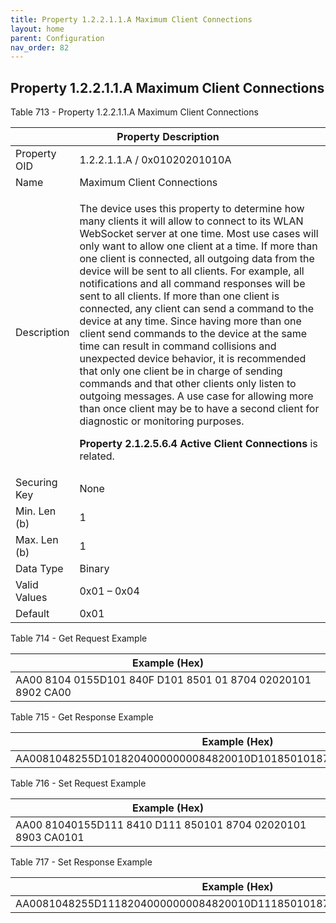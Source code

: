 ```yaml
---
title: Property 1.2.2.1.1.A Maximum Client Connections
layout: home
parent: Configuration
nav_order: 82
---
```


## Property 1.2.2.1.1.A Maximum Client Connections

Table 713 - Property 1.2.2.1.1.A Maximum Client Connections

<table>
<colgroup>
<col style="width: 14%" />
<col style="width: 85%" />
</colgroup>
<thead>
<tr>
<th colspan="2">Property Description</th>
</tr>
</thead>
<tbody>
<tr>
<td>Property OID</td>
<td>1.2.2.1.1.A / 0x01020201010A</td>
</tr>
<tr>
<td>Name</td>
<td>Maximum Client Connections</td>
</tr>
<tr>
<td>Description</td>
<td><p>The device uses this property to determine how many clients it
will allow to connect to its WLAN WebSocket server at one time. Most use
cases will only want to allow one client at a time. If more than one
client is connected, all outgoing data from the device will be sent to
all clients. For example, all notifications and all command responses
will be sent to all clients. If more than one client is connected, any
client can send a command to the device at any time. Since having more
than one client send commands to the device at the same time can result
in command collisions and unexpected device behavior, it is recommended
that only one client be in charge of sending commands and that other
clients only listen to outgoing messages. A use case for allowing more
than once client may be to have a second client for diagnostic or
monitoring purposes.</p>
<p><strong>Property 2.1.2.5.6.4 Active Client Connections</strong> is
related.</p></td>
</tr>
<tr>
<td>Securing Key</td>
<td>None</td>
</tr>
<tr>
<td>Min. Len (b)</td>
<td>1</td>
</tr>
<tr>
<td>Max. Len (b)</td>
<td>1</td>
</tr>
<tr>
<td>Data Type</td>
<td>Binary</td>
</tr>
<tr>
<td>Valid Values</td>
<td>0x01 – 0x04</td>
</tr>
<tr>
<td>Default</td>
<td>0x01</td>
</tr>
</tbody>
</table>

Table 714 - Get Request Example

| Example (Hex)                                                |
|--------------------------------------------------------------|
| AA00 8104 0155D101 840F D101 8501 01 8704 02020101 8902 CA00 |

Table 715 - Get Response Example

| Example (Hex)                                                        |
|----------------------------------------------------------------------|
| AA0081048255D10182040000000084820010D1018501018704020201018903CA0101 |

Table 716 - Set Request Example

| Example (Hex)                                                |
|--------------------------------------------------------------|
| AA00 81040155D111 8410 D111 850101 8704 02020101 8903 CA0101 |

Table 717 - Set Response Example

| Example (Hex)                                                        |
|----------------------------------------------------------------------|
| AA0081048255D11182040000000084820010D1118501018704020201018903CA0101 |

##
